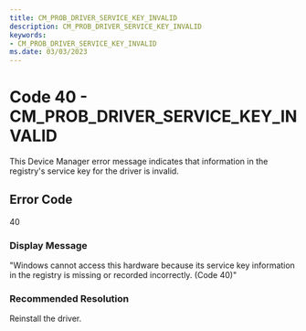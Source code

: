 ```yaml
---
title: CM_PROB_DRIVER_SERVICE_KEY_INVALID
description: CM_PROB_DRIVER_SERVICE_KEY_INVALID
keywords:
- CM_PROB_DRIVER_SERVICE_KEY_INVALID
ms.date: 03/03/2023
---
```


# Code 40 - CM_PROB_DRIVER_SERVICE_KEY_INVALID

This Device Manager error message indicates that information in the registry's service key for the driver is invalid.

## Error Code

40

### Display Message

"Windows cannot access this hardware because its service key information in the registry is missing or recorded incorrectly. (Code 40)"

### Recommended Resolution

Reinstall the driver.
